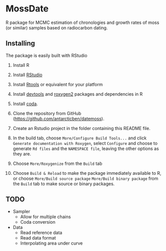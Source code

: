 # MossDate

R package for MCMC estimation of chronologies and growth rates of moss
(or similar) samples based on radiocarbon dating.

## Installing

The package is easily built with RStudio

1. Install R

2. Install [RStudio](http://www.rstudio.com)

3. Install [Rtools](http://cran.r-project.org/bin/windows/Rtools/) or equivalent for your platform

4. Install [devtools](http://cran.r-project.org/web/packages/devtools/index.html) and [roxygen2](http://cran.r-project.org/web/packages/roxygen2/index.html) packages and dependencies in R

5. Install [coda](http://cran.r-project.org/web/packages/coda/index.html).

6. Clone the repository from GitHub (https://github.com/antarcticben/datemoss).

7. Create an Rstudio project in the folder containing this README file.

8. In the build tab, choose `More/Configure Build Tools...` and click
`Generate documentation with Roxygen`, select `Configure` and choose to generate `Rd files` and the `NAMESPACE file`, leaving the other options as they are.

9. Choose `More/Roxygenize` from the `Build` tab

10. Choose `Build & Reload` to make the package immediately available to R, or choose `More/Build source package` `More/Build binary package` from the `Build` tab to make source or binary packages.



## TODO

- Sampler
  - Allow for multiple chains
  - Coda conversion
- Data
  - Read reference data
  - Read data format
  - Interpolating area under curve



